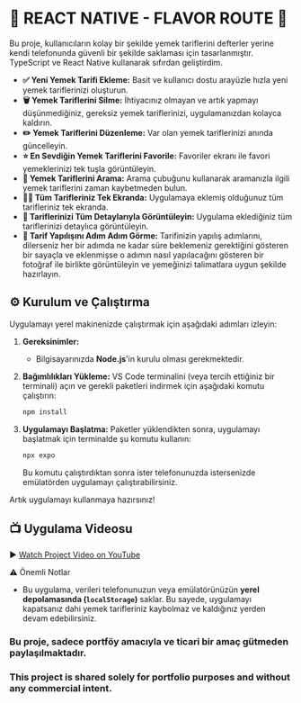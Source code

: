 # 🚀 REACT NATIVE - FLAVOR ROUTE 🚀
Bu proje, kullanıcıların kolay bir şekilde yemek tariflerini defterler yerine kendi telefonunda güvenli bir şekilde saklaması için tasarlanmıştır. TypeScript ve React Native kullanarak sıfırdan geliştirdim.

* **✅ Yeni Yemek Tarifi Ekleme:** Basit ve kullanıcı dostu arayüzle hızla yeni yemek tariflerinizi oluşturun.
* **🗑️ Yemek Tariflerini Silme:** İhtiyacınız olmayan ve artık yapmayı düşünmediğiniz, gereksiz yemek tariflerinizi, uygulamanızdan kolayca kaldırın.
* **✏️ Yemek Tariflerini Düzenleme:** Var olan yemek tariflerinizi anında güncelleyin.
* **⭐️ En Sevdiğin Yemek Tariflerini Favorile:** Favoriler ekranı ile favori yemeklerinizi tek tuşla görüntüleyin.
* **🔎 Yemek Tariflerini Arama:** Arama çubuğunu kullanarak aramanızla ilgili yemek tariflerini zaman kaybetmeden bulun.
* **👨‍🍳 Tüm Tarifleriniz Tek Ekranda:** Uygulamaya eklemiş olduğunuz tüm tarifleriniz tek ekranda.
* **🍲 Tariflerinizi Tüm Detaylarıyla Görüntüleyin:** Uygulama eklediğiniz tüm tariflerinizi detaylıca görüntüleyin.
* **🍳 Tarif Yapılışını Adım Adım Görme:** Tarifinizin yapılış adımlarını, dilerseniz her bir adımda ne kadar süre beklemeniz gerektiğini gösteren bir sayaçla ve eklenmişse o adımın nasıl yapılacağını gösteren bir fotoğraf ile birlikte görüntüleyin ve yemeğinizi talimatlara uygun şekilde hazırlayın.
  
## ⚙️ Kurulum ve Çalıştırma
Uygulamayı yerel makinenizde çalıştırmak için aşağıdaki adımları izleyin:

1.  **Gereksinimler:**
    * Bilgisayarınızda **Node.js**'in kurulu olması gerekmektedir.

2.  **Bağımlılıkları Yükleme:**
    VS Code terminalini (veya tercih ettiğiniz bir terminali) açın ve gerekli paketleri indirmek için aşağıdaki komutu çalıştırın:
    ```bash
    npm install
    ```

3.  **Uygulamayı Başlatma:**
    Paketler yüklendikten sonra, uygulamayı başlatmak için terminalde şu komutu kullanın:
    ```bash
    npx expo
    ```
    Bu komutu çalıştırdıktan sonra ister telefonunuzda istersenizde emülatörden uygulamayı çalıştırabilirsiniz.

Artık uygulamayı kullanmaya hazırsınız!

## 📺 Uygulama Videosu
▶️ [Watch Project Video on YouTube](https://www.youtube.com/shorts/qtbGwN0GMmI)

⚠️ Önemli Notlar
* Bu uygulama, verileri telefonunuzun veya emülatörünüzün **yerel depolamasında (`localStorage`)** saklar. Bu sayede, uygulamayı kapatsanız dahi yemek tarifleriniz kaybolmaz ve kaldığınız yerden devam edebilirsiniz.
  
### Bu proje, sadece portföy amacıyla ve ticari bir amaç gütmeden paylaşılmaktadır.
### This project is shared solely for portfolio purposes and without any commercial intent.

